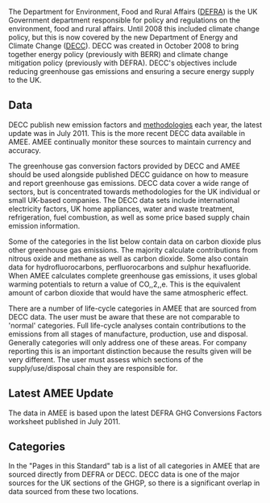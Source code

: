 The Department for Environment, Food and Rural Affairs
([DEFRA](http://www.defra.gov.uk)) is the UK Government department
responsible for policy and regulations on the environment, food and
rural affairs. Until 2008 this included climate change policy, but this
is now covered by the new Department of Energy and Climate Change
([DECC](http://www.decc.gov.uk)). DECC was created in October 2008 to
bring together energy policy (previously with BERR) and climate change
mitigation policy (previously with DEFRA). DECC's objectives include
reducing greenhouse gas emissions and ensuring a secure energy supply to
the UK.

## Data

DECC publish new emission factors and
[methodologies](Primary_Data_and_Methodologies_Represented_in_AMEE) each
year, the latest update was in July 2011. This is the more recent DECC
data available in AMEE. AMEE continually monitor these sources to
maintain currency and accuracy.

The greenhouse gas conversion factors provided by DECC and AMEE should
be used alongside published DECC guidance on how to measure and report
greenhouse gas emissions. DECC data cover a wide range of sectors, but
is concentrated towards methodologies for the UK individual or small
UK-based companies. The DECC data sets include international electricity
factors, UK home appliances, water and waste treatment, refrigeration,
fuel combustion, as well as some price based supply chain emission
information.

Some of the categories in the list below contain data on carbon dioxide
plus other greenhouse gas emissions. The majority calculate
contributions from nitrous oxide and methane as well as carbon dioxide.
Some also contain data for hydrofluorocarbons, perfluorocarbons and
sulphur hexafluoride. When AMEE calculates complete greenhouse gas
emissions, it uses global warming potentials to return a value of
CO,,2,,e. This is the equivalent amount of carbon dioxide that would
have the same atmospheric effect.

There are a number of life-cycle categories in AMEE that are sourced
from DECC data. The user must be aware that these are not comparable to
'normal' categories. Full life-cycle analyses contain contributions to
the emissions from all stages of manufacture, production, use and
disposal. Generally categories will only address one of these areas. For
company reporting this is an important distinction because the results
given will be very different. The user must assess which sections of the
supply/use/disposal chain they are responsible for.

## Latest AMEE Update

The data in AMEE is based upon the latest DEFRA GHG Conversions Factors
worksheet published in July 2011.

## Categories

In the "Pages in this Standard" tab is a list of all categories in AMEE
that are sourced directly from DEFRA or DECC. DECC data is one of the
major sources for the UK sections of the GHGP, so there is a significant
overlap in data sourced from these two locations.

